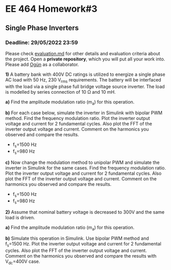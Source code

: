 # EE 464 Homework#3

## Single Phase Inverters

### Deadline: 29/05/2022 23:59

Please check [evaluation.md](evaluation.md) for other details and evaluation criteria about the project. Open a **private repository**, which you will put all your work into. Please add [Ogün](https://github.com/OgunAltun) as a collaborator.


**1)** A battery bank with 400V DC ratings is utilized to energize a single phase AC load with 50 Hz, 230 V<sub>rms</sub> requirements.  The battery will be interfaced with the load via a single phase full bridge voltage source inverter. The load is modelled by series connection of 10 Ω and 10 mH.

**a)** Find the amplitude modulation ratio (m<sub>a</sub>) for this operation.

**b)** For each case below, simulate the inverter in Simulink with bipolar PWM method. Find the frequency modulation ratio. Plot the inverter output voltage and current for 2 fundamental cycles. Also plot the FFT of the inverter output voltage and current. Comment on the harmonics you observed and compare the results.

* f<sub>s</sub>=1500 Hz
* f<sub>s</sub>=980 Hz

**c)** Now change the modulation method to unipolar PWM and simulate the inverter in Simulink for the same cases. Find the frequency modulation ratio. Plot the inverter output voltage and current for 2 fundamental cycles. Also plot the FFT of the inverter output voltage and current. Comment on the harmonics you observed and compare the results.

* f<sub>s</sub>=1500 Hz
* f<sub>s</sub>=980 Hz

**2)** Assume that nominal battery voltage is decreased to 300V and the same load is driven.

**a)** Find the amplitude modulation ratio (m<sub>a</sub>) for this operation.

**b)** Simulate this operation in Simulink. Use bipolar PWM method and f<sub>s</sub>=1500 Hz. Plot the inverter output voltage and current for 2 fundamental cycles. Also plot the FFT of the inverter output voltage and current. Comment on the harmonics you observed and compare the results with V<sub>dc</sub>=400V case.

